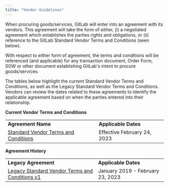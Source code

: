 ```yaml
---
title: "Vendor Guidelines"
---
```


When procuring goods/services, GitLab will enter into an agreement with its vendors. This agreement will take the form of either, (i) a negotiated agreement which establishes the parties rights and obligations, or (ii) reference to the GitLab Standard Vendor Terms and Conditions (seen below).

With respect to either form of agreement, the terms and conditions will be referenced (and applicable) for any transaction document, Order Form, SOW or other document establishing GitLab's intent to procure goods/services.

The tables below highlight the current Standard Vendor Terms and Conditions, as well as the Legacy Standard Vendor Terms and Conditions. Vendors can review the dates related to these agreements to identify the applicable agreement based on when the parties entered into their relationship.

**Current Vendor Terms and Conditions**

<table>
  <tr>
   <td><strong>Agreement Name</strong>
   </td>
   <td><strong>Applicable Dates</strong>
   </td>
  </tr>
  <tr>
   <td><a href="vendor-agreement/">Standard Vendor Terms and Conditions</a>
   </td>
   <td>Effective February 24, 2023
   </td>
  </tr>
</table>

**Agreement History**

<table>
  <tr>
   <td><strong>Legacy Agreement</strong>
   </td>
   <td><strong>Applicable Dates</strong>
   </td>
  </tr>
  <tr>
   <td><a href="legacy-vendor-agreement-v1/">Legacy Standard Vendor Terms and Conditions v1</a>
   </td>
   <td>January 2019 - February 23, 2023
   </td>
  </tr>
</table>

